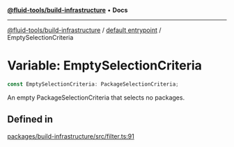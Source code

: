 [**@fluid-tools/build-infrastructure**](../../README.md) • **Docs**

***

[@fluid-tools/build-infrastructure](../../README.md) / [default entrypoint](../README.md) / EmptySelectionCriteria

# Variable: EmptySelectionCriteria

```ts
const EmptySelectionCriteria: PackageSelectionCriteria;
```

An empty PackageSelectionCriteria that selects no packages.

## Defined in

[packages/build-infrastructure/src/filter.ts:91](https://github.com/microsoft/FluidFramework/blob/main/build-tools/packages/build-infrastructure/src/filter.ts#L91)

